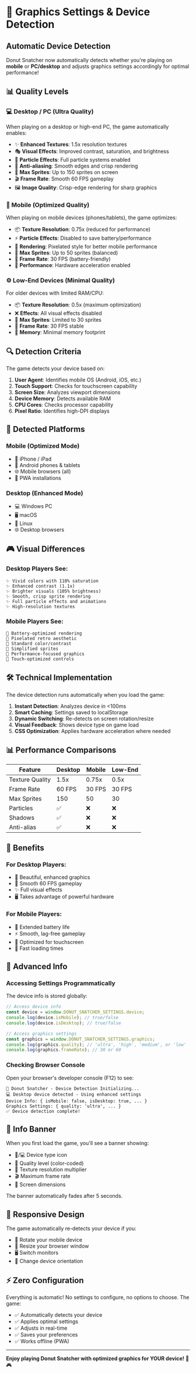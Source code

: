 # 🎨 Graphics Settings & Device Detection

## Automatic Device Detection

Donut Snatcher now automatically detects whether you're playing on **mobile** or **PC/desktop** and adjusts graphics settings accordingly for optimal performance!

## 📊 Quality Levels

### 💻 Desktop / PC (Ultra Quality)
When playing on a desktop or high-end PC, the game automatically enables:

- ✨ **Enhanced Textures**: 1.5x resolution textures
- 🎭 **Visual Effects**: Improved contrast, saturation, and brightness
- 🌟 **Particle Effects**: Full particle systems enabled
- 🎯 **Anti-aliasing**: Smooth edges and crisp rendering
- 👥 **Max Sprites**: Up to 150 sprites on screen
- 🎬 **Frame Rate**: Smooth 60 FPS gameplay
- 🖼️ **Image Quality**: Crisp-edge rendering for sharp graphics

### 📱 Mobile (Optimized Quality)
When playing on mobile devices (phones/tablets), the game optimizes:

- 📦 **Texture Resolution**: 0.75x (reduced for performance)
- ⚡ **Particle Effects**: Disabled to save battery/performance
- 🎨 **Rendering**: Pixelated style for better mobile performance
- 👥 **Max Sprites**: Up to 50 sprites (balanced)
- 🔋 **Frame Rate**: 30 FPS (battery-friendly)
- 🚀 **Performance**: Hardware acceleration enabled

### ⚙️ Low-End Devices (Minimal Quality)
For older devices with limited RAM/CPU:

- 📦 **Texture Resolution**: 0.5x (maximum optimization)
- ❌ **Effects**: All visual effects disabled
- 👥 **Max Sprites**: Limited to 30 sprites
- 🔋 **Frame Rate**: 30 FPS stable
- 💾 **Memory**: Minimal memory footprint

## 🔍 Detection Criteria

The game detects your device based on:

1. **User Agent**: Identifies mobile OS (Android, iOS, etc.)
2. **Touch Support**: Checks for touchscreen capability
3. **Screen Size**: Analyzes viewport dimensions
4. **Device Memory**: Detects available RAM
5. **CPU Cores**: Checks processor capability
6. **Pixel Ratio**: Identifies high-DPI displays

## 📱 Detected Platforms

### Mobile (Optimized Mode)
- 📱 iPhone / iPad
- 🤖 Android phones & tablets
- 🌐 Mobile browsers (all)
- 📲 PWA installations

### Desktop (Enhanced Mode)
- 💻 Windows PC
- 🖥️ macOS
- 🐧 Linux
- 🌐 Desktop browsers

## 🎮 Visual Differences

### Desktop Players See:
```
✨ Vivid colors with 110% saturation
✨ Enhanced contrast (1.1x)
✨ Brighter visuals (105% brightness)
✨ Smooth, crisp sprite rendering
✨ Full particle effects and animations
✨ High-resolution textures
```

### Mobile Players See:
```
📱 Battery-optimized rendering
📱 Pixelated retro aesthetic
📱 Standard color/contrast
📱 Simplified sprites
📱 Performance-focused graphics
📱 Touch-optimized controls
```

## 🛠️ Technical Implementation

The device detection runs automatically when you load the game:

1. **Instant Detection**: Analyzes device in <100ms
2. **Smart Caching**: Settings saved to localStorage
3. **Dynamic Switching**: Re-detects on screen rotation/resize
4. **Visual Feedback**: Shows device type on game load
5. **CSS Optimization**: Applies hardware acceleration where needed

## 📊 Performance Comparisons

| Feature | Desktop | Mobile | Low-End |
|---------|---------|--------|---------|
| Texture Quality | 1.5x | 0.75x | 0.5x |
| Frame Rate | 60 FPS | 30 FPS | 30 FPS |
| Max Sprites | 150 | 50 | 30 |
| Particles | ✅ | ❌ | ❌ |
| Shadows | ✅ | ❌ | ❌ |
| Anti-alias | ✅ | ❌ | ❌ |

## 🎯 Benefits

### For Desktop Players:
- 🎨 Beautiful, enhanced graphics
- 🌟 Smooth 60 FPS gameplay
- ✨ Full visual effects
- 🖥️ Takes advantage of powerful hardware

### For Mobile Players:
- 🔋 Extended battery life
- ⚡ Smooth, lag-free gameplay
- 📱 Optimized for touchscreen
- 🚀 Fast loading times

## 🔧 Advanced Info

### Accessing Settings Programmatically

The device info is stored globally:

```javascript
// Access device info
const device = window.DONUT_SNATCHER_SETTINGS.device;
console.log(device.isMobile); // true/false
console.log(device.isDesktop); // true/false

// Access graphics settings
const graphics = window.DONUT_SNATCHER_SETTINGS.graphics;
console.log(graphics.quality); // 'ultra', 'high', 'medium', or 'low'
console.log(graphics.frameRate); // 30 or 60
```

### Checking Browser Console

Open your browser's developer console (F12) to see:
```
🍩 Donut Snatcher - Device Detection Initializing...
💻 Desktop device detected - Using enhanced settings
Device Info: { isMobile: false, isDesktop: true, ... }
Graphics Settings: { quality: 'ultra', ... }
✅ Device detection complete!
```

## 🎊 Info Banner

When you first load the game, you'll see a banner showing:
- 📱/💻 Device type icon
- 🎨 Quality level (color-coded)
- 📐 Texture resolution multiplier
- 🎬 Maximum frame rate
- 📏 Screen dimensions

The banner automatically fades after 5 seconds.

## 🔄 Responsive Design

The game automatically re-detects your device if you:
- 🔄 Rotate your mobile device
- 📏 Resize your browser window
- 🖥️ Switch monitors
- 📱 Change device orientation

## ⚡ Zero Configuration

Everything is automatic! No settings to configure, no options to choose. The game:
- ✅ Automatically detects your device
- ✅ Applies optimal settings
- ✅ Adjusts in real-time
- ✅ Saves your preferences
- ✅ Works offline (PWA)

---

**Enjoy playing Donut Snatcher with optimized graphics for YOUR device!** 🍩🎮
